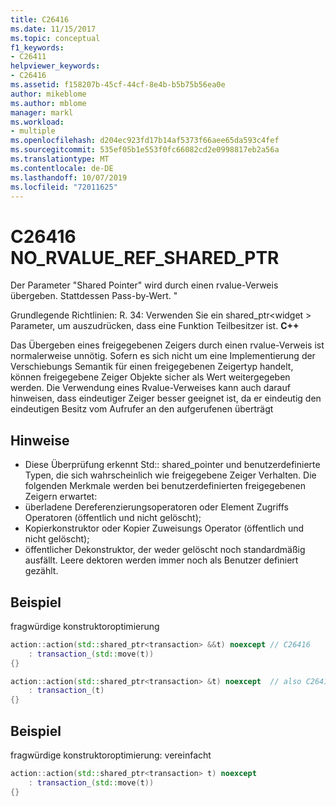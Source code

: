 ```yaml
---
title: C26416
ms.date: 11/15/2017
ms.topic: conceptual
f1_keywords:
- C26411
helpviewer_keywords:
- C26416
ms.assetid: f158207b-45cf-44cf-8e4b-b5b75b56ea0e
author: mikeblome
ms.author: mblome
manager: markl
ms.workload:
- multiple
ms.openlocfilehash: d204ec923fd17b14af5373f66aee65da593c4fef
ms.sourcegitcommit: 535ef05b1e553f0fc66082cd2e0998817eb2a56a
ms.translationtype: MT
ms.contentlocale: de-DE
ms.lasthandoff: 10/07/2019
ms.locfileid: "72011625"
---
```

# <a name="c26416-no_rvalue_ref_shared_ptr"></a>C26416 NO_RVALUE_REF_SHARED_PTR
Der Parameter "Shared Pointer" wird durch einen rvalue-Verweis übergeben. Stattdessen Pass-by-Wert. "

Grundlegende Richtlinien: R. 34: Verwenden Sie ein shared_ptr\<widget > Parameter, um auszudrücken, dass eine Funktion Teilbesitzer ist. **C++**

Das Übergeben eines freigegebenen Zeigers durch einen rvalue-Verweis ist normalerweise unnötig. Sofern es sich nicht um eine Implementierung der Verschiebungs Semantik für einen freigegebenen Zeigertyp handelt, können freigegebene Zeiger Objekte sicher als Wert weitergegeben werden. Die Verwendung eines Rvalue-Verweises kann auch darauf hinweisen, dass eindeutiger Zeiger besser geeignet ist, da er eindeutig den eindeutigen Besitz vom Aufrufer an den aufgerufenen überträgt

## <a name="remarks"></a>Hinweise
- Diese Überprüfung erkennt Std:: shared_pointer und benutzerdefinierte Typen, die sich wahrscheinlich wie freigegebene Zeiger Verhalten. Die folgenden Merkmale werden bei benutzerdefinierten freigegebenen Zeigern erwartet:
- überladene Dereferenzierungsoperatoren oder Element Zugriffs Operatoren (öffentlich und nicht gelöscht);
- Kopierkonstruktor oder Kopier Zuweisungs Operator (öffentlich und nicht gelöscht);
- öffentlicher Dekonstruktor, der weder gelöscht noch standardmäßig ausfällt. Leere dektoren werden immer noch als Benutzer definiert gezählt.

## <a name="example"></a>Beispiel
fragwürdige konstruktoroptimierung

```cpp
action::action(std::shared_ptr<transaction> &&t) noexcept // C26416
    : transaction_(std::move(t))
{}

action::action(std::shared_ptr<transaction> &t) noexcept  // also C26417 LVALUE_REF_SHARED_PTR
    : transaction_(t)
{}
```

## <a name="example"></a>Beispiel
fragwürdige konstruktoroptimierung: vereinfacht

```cpp
action::action(std::shared_ptr<transaction> t) noexcept
    : transaction_(std::move(t))
{}
```
